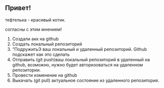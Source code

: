 ## Привет!

тефтелька - красивый котик.

согласны с этим мнением!

1. Создали акк на github
2. Создать локальный репозиторий
3. "ПодружитьЭ ваш локальный и удаленный репозиторий. Github подскажет как это сделать
4. Отправить (git push)ваш локальный репозиторий в удаленный на github, возможно, нужно будет авторизоваться на удаленном репозитории.
5. Провести изменение на github
6. Выкачать (git pull) актуальное состояние из удаленного репозитория.
